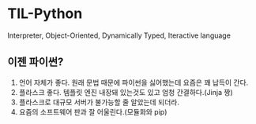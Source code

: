 # TIL-Python
Interpreter, Object-Oriented, Dynamically Typed, Iteractive language


## 이젠 파이썬?

1. 언어 자체가 좋다. 원래 문법 때문에 파이썬을 싫어했는데 요즘은 꽤 납득이 간다.
2. 플라스크 좋다. 템플릿 엔진 내장돼 있는것도 있고 엄청 간결하다.(Jinja 짱)
3. 플라스크로 대규모 서버가 불가능할 줄 알았는데 되더라.
4. 요즘의 소프트웨어 판과 잘 어울린다.(모듈화와 pip)

